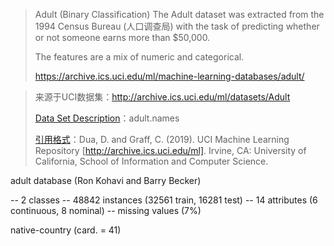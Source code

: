> Adult (Binary Classification) The Adult dataset was extracted from the 1994 Census Bureau (人口调查局) with the task of predicting whether or not someone earns more than $50,000. 
> 
> The features are a mix of numeric and categorical.  
>
> https://archive.ics.uci.edu/ml/machine-learning-databases/adult/

> 来源于UCI数据集：http://archive.ics.uci.edu/ml/datasets/Adult
>
> [Data Set Description](http://archive.ics.uci.edu/ml/machine-learning-databases/adult/adult.names)：adult.names
>
> [引用格式](http://archive.ics.uci.edu/ml/citation_policy.html)：Dua, D. and Graff, C. (2019). UCI Machine Learning Repository [http://archive.ics.uci.edu/ml]. Irvine, CA: University of California, School of Information and Computer Science.



adult database (Ron Kohavi and Barry Becker)

-- 2 classes
-- 48842 instances (32561 train, 16281 test)
-- 14 attributes (6 continuous, 8 nominal)
-- missing values (7%)



native-country (card. = 41)



